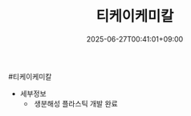 ﻿---
title: "티케이케미칼"
date: 2025-06-27T00:41:01+09:00
lastmod: 2025-06-27T00:41:01+09:00
type: docs
sidebar:
  open: true
weight: 6
---
<div style="display:none">
  <meta property="article:published_time" content="2025-06-26T15:41:01Z" />
  <meta property="article:modified_time" content="2025-06-26T15:41:01Z" />
</div>
#티케이케미칼

- 세부정보
	-  생분해성 플라스틱 개발 완료
